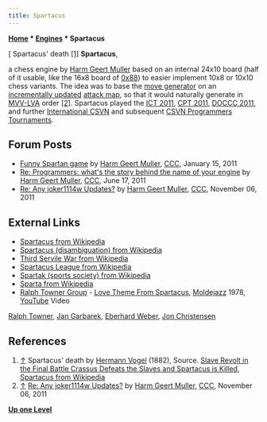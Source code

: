 ```yaml
---
title: Spartacus
---
```

**[Home](Home "Home") \* [Engines](Engines "Engines") \* Spartacus**



[ Spartacus' death <a id="cite-note-1" href="#cite-ref-1">[1]</a>
**Spartacus**,  

a chess engine by [Harm Geert Muller](Harm_Geert_Muller "Harm Geert Muller") based on an internal 24x10 board (half of it usable, like the 16x8 board of [0x88](0x88 "0x88")) to easier implement 10x8 or 10x10 chess variants. The idea was to base the [move generator](Move_Generation "Move Generation") on an [incrementally updated](Incremental_Updates "Incremental Updates") [attack map](Attack_and_Defend_Maps "Attack and Defend Maps"), so that it would naturally generate in [MVV-LVA](MVV-LVA "MVV-LVA") order <a id="cite-note-2" href="#cite-ref-2">[2]</a>. Spartacus played the [ICT 2011](ICT_2011 "ICT 2011"), [CPT 2011](CPT_2011 "CPT 2011"), [DOCCC 2011](DOCCC_2011 "DOCCC 2011"), and further [International CSVN](International_CSVN_Tournament "International CSVN Tournament") and subsequent [CSVN Programmers Tournaments](CSVN_Programmers_Tournament "CSVN Programmers Tournament"). 



## Forum Posts


* [Funny Spartan game](http://www.talkchess.com/forum/viewtopic.php?t=37626) by [Harm Geert Muller](Harm_Geert_Muller "Harm Geert Muller"), [CCC](CCC "CCC"), January 15, 2011
* [Re: Programmers: what's the story behind the name of your engine](http://www.talkchess.com/forum3/viewtopic.php?f=2&t=39407&start=3) by [Harm Geert Muller](Harm_Geert_Muller "Harm Geert Muller"), [CCC](CCC "CCC"), June 17, 2011
* [Re: Any joker1114w Updates?](http://www.talkchess.com/forum3/viewtopic.php?f=2&t=41007&start=2) by [Harm Geert Muller](Harm_Geert_Muller "Harm Geert Muller"), [CCC](CCC "CCC"), November 06, 2011


## External Links


* [Spartacus from Wikipedia](https://en.wikipedia.org/wiki/Spartacus)
* [Spartacus (disambiguation) from Wikipedia](https://en.wikipedia.org/wiki/Spartacus_%28disambiguation%29)
* [Third Servile War from Wikipedia](https://en.wikipedia.org/wiki/Third_Servile_War)
* [Spartacus League from Wikipedia](https://en.wikipedia.org/wiki/Spartacus_League)
* [Spartak (sports society) from Wikipedia](https://en.wikipedia.org/wiki/Spartak_%28sports_society%29)
* [Sparta from Wikipedia](https://en.wikipedia.org/wiki/Sparta)
* [Ralph Towner Group](Category:Ralph_Towner "Category:Ralph Towner") - [Love Theme From Spartacus](https://en.wikipedia.org/wiki/Spartacus_%28film%29#Music), [Moldejazz](https://en.wikipedia.org/wiki/Moldejazz) 1978, [YouTube](https://en.wikipedia.org/wiki/YouTube) Video


 [Ralph Towner](Category:Ralph_Towner "Category:Ralph Towner"), [Jan Garbarek](Category:Jan_Garbarek "Category:Jan Garbarek"), [Eberhard Weber](Category:Eberhard_Weber "Category:Eberhard Weber"), [Jon Christensen](Category:Jon_Christensen "Category:Jon Christensen")
 
## References


1. <a id="cite-ref-1" href="#cite-note-1">↑</a> Spartacus' death by [Hermann Vogel](https://en.wikipedia.org/wiki/Hermann_Vogel_(German_illustrator)) (1882), Source. [Slave Revolt in the Final Battle Crassus Defeats the Slaves and Spartacus is Killed](https://www.allposters.com/-sp/Slave-Revolt-in-the-Final-Battle-Crassus-Defeats-the-Slaves-and-Spartacus-is-Killed-Posters_i1879371_.htm), [Spartacus from Wikipedia](https://en.wikipedia.org/wiki/Spartacus)
2. <a id="cite-ref-2" href="#cite-note-2">↑</a> [Re: Any joker1114w Updates?](http://www.talkchess.com/forum3/viewtopic.php?f=2&t=41007&start=2) by [Harm Geert Muller](Harm_Geert_Muller "Harm Geert Muller"), [CCC](CCC "CCC"), November 06, 2011

**[Up one Level](Engines "Engines")**







 
